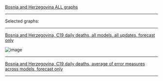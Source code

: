 [Bosnia and Herzegovina ALL graphs](https://github.com/pourmalek/CovidLongitudinalResults/blob/main/results/countries/Bosnia%20and%20Herzegovina/graph%2000%20Bosnia%20and%20Herzegovina%20ALL%20graphs.pdf)

***

Selected graphs:

***

[Bosnia and Herzegovina, C19 daily deaths, all models, all updates, forecast only](https://github.com/pourmalek/CovidLongitudinalResults/blob/main/results/countries/Bosnia%20and%20Herzegovina/graph%2002%20Bosnia%20and%20Herzegovina%20ALL%20MODELS%20C19%20daily%20deaths%20all%20updates.pdf)

![image](https://github.com/pourmalek/CovidLongitudinalResults/assets/30849720/3e3e733b-440c-47d6-a119-d988b9933b83)

***

[Bosnia and Herzegovina, C19 daily deaths, average of error measures across models, forecast only]()

***
